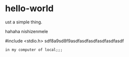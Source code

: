 # hello-world
ust a simple thing.

hahaha nishizenmele

#include <stdio.h>
sdf8a9sd8f9asdfasdfasdfasdfasdfasdf
  

	in my computer of local;;;
